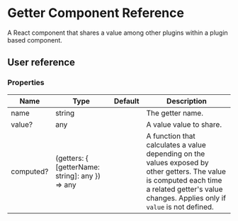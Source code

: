 # Getter Component Reference

A React component that shares a value among other plugins within a plugin based component.

## User reference

### Properties

Name | Type | Default | Description
-----|------|---------|------------
name | string | | The getter name.
value? | any | | A value value to share.
computed? | (getters: { [getterName: string]: any }) => any | | A function that calculates a value depending on the values exposed by other getters. The value is computed each time a related getter's value changes. Applies only if `value` is not defined.
